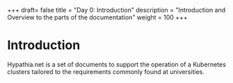 +++
draft= false
title = "Day 0: Introduction"
description = "Introduction and Overview to the parts of the documentation"
weight = 100
+++

# Introduction

Hypathia.net is a set of documents to support the operation of a Kubernetes clusters tailored to the requirements commonly found at universities.